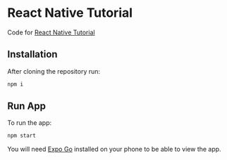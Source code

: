 # React Native Tutorial

Code for [React Native Tutorial](https://blog.shahednasser.com/react-native-tutorial-create-your-first-app/)

## Installation

After cloning the repository run:

```bash
npm i
```

## Run App

To run the app:

```bash
npm start
```

You will need [Expo Go](https://expo.dev/client) installed on your phone to be able to view the app.
